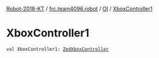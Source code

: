 [Robot-2018-KT](../../index.md) / [frc.team4096.robot](../index.md) / [OI](index.md) / [XboxController1](./-xbox-controller1.md)

# XboxController1

`val XboxController1: `[`ZedXboxController`](../../frc.team4096.engine.-o-i/-zed-xbox-controller/index.md)